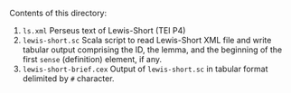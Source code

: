 Contents of this directory:

1.  `ls.xml` Perseus text of Lewis-Short (TEI P4)
2.   `lewis-short.sc` Scala script to read Lewis-Short XML file and write tabular output comprising the ID, the lemma, and the beginning of the first `sense` (definition) element, if any.
3.   `lewis-short-brief.cex` Output of `lewis-short.sc` in tabular format delimited by `#` character.
